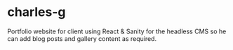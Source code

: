# charles-g

Portfolio website for client using React & Sanity for the headless CMS so he can add blog posts and gallery content as required.

